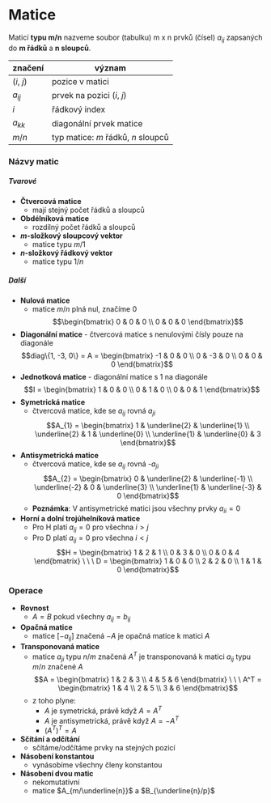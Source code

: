 # Matice

Maticí **typu m/n** nazveme soubor (tabulku) m x n prvků (čísel) $a_{ij}$ zapsaných do **m řádků** a **n sloupců**.

| značení    | význam                     |
| ---------- | -------------------------- |
| ($i$, $j$) | pozice v matici            |
| $a_{ij}$   | prvek na pozici ($i$, $j$) |
| $i$        | řádkový index              |
| $a_{kk}$   | diagonální prvek matice    |
| $m/n$        | typ matice: $m$ řádků, $n$ sloupců                           |

### Názvy matic

##### Tvarové
- **Čtvercová matice**
	- mají stejný počet řádků a sloupců                           
- **Obdélníková matice**
	- rozdílný počet řádků a sloupců
- **$m$-složkový sloupcový vektor**
	- matice typu $m/1$
- **$n$-složkový řádkový vektor**
	- matice typu $1/n$

##### Další
- **Nulová matice**
	- matice $m/n$ plná nul, značíme 0
	$$\begin{bmatrix}
	0 & 0 & 0 \\
	0 & 0 & 0
	\end{bmatrix}$$
- **Diagonální matice**
	  - čtvercová matice s nenulovými čísly pouze na diagonále
	$$diag\{1, -3, 0\} = A = \begin{bmatrix}
	-1 & 0 & 0 \\
	0 & -3 & 0 \\
	0 & 0 & 0
	\end{bmatrix}$$
- **Jednotková matice**
	  - diagonální matice s 1 na diagonále
	$$I = \begin{bmatrix}
	1 & 0 & 0 \\
	0 & 1 & 0 \\
	0 & 0 & 1
	\end{bmatrix}$$
- **Symetrická matice**
	- čtvercová matice, kde se $a_{ij}$ rovná $a_{ji}$
	$$A_{1} = \begin{bmatrix}
	1 & \underline{2} & \underline{1} \\
	\underline{2} & 1 & \underline{0} \\
	\underline{1} & \underline{0} & 3
	\end{bmatrix}$$
- **Antisymetrická matice**
	- čtvercová matice, kde se $a_{ij}$ rovná -$a_{ji}$
	$$A_{2} = \begin{bmatrix}
	0 & \underline{2} & \underline{-1} \\
	\underline{-2} & 0 & \underline{3} \\
	\underline{1} & \underline{-3} & 0
	\end{bmatrix}$$
	- **Poznámka**: V antisymetrické matici jsou všechny prvky $a_{ii} = 0$
- **Horní a dolní trojúhelníková matice**
	- Pro H platí $a_{ij} = 0$ pro všechna $i > j$
	- Pro D platí $a_{ij} = 0$ pro všechna $i < j$
	$$H = \begin{bmatrix}
	1 & 2 & 1 \\
	0 & 3 & 0 \\
	0 & 0 & 4
	\end{bmatrix} \ \ \ D = \begin{bmatrix}
	1 & 0 & 0 \\
	2 & 2 & 0 \\
	1 & 1 & 0
	\end{bmatrix}$$

### Operace

- **Rovnost**
	- $A = B$ pokud všechny $a_{ij} = b_{ij}$
- **Opačná matice**
	- matice $[-a_{ij}]$ značená $-A$ je opačná matice k matici $A$
- **Transponovaná matice**
	- matice $a_{ji}$ typu $n/m$ značená $A^T$ je transponovaná k matici $a_{ij}$ typu $m/n$ značené $A$
	$$A = \begin{bmatrix}
	1 & 2 & 3 \\
	4 & 5 & 6 
	\end{bmatrix} \ \ \ A^T = \begin{bmatrix}
	1 & 4 \\
	2 & 5 \\
	3 & 6
	\end{bmatrix}$$
	- z toho plyne:
		- $A$ je symetrická, právě když $A = A^T$
		- $A$ je antisymetrická, právě když $A = -A^T$
		- $(A^T)^T = A$
- **Sčítání a odčítání**
	- sčítáme/odčítáme prvky na stejných pozicí
- **Násobení konstantou**
	- vynásobíme všechny členy konstantou
- **Násobení dvou matic**
	- nekomutativní
	- matice $A_{m/\underline{n}}$ a $B_{\underline{n}/p}$